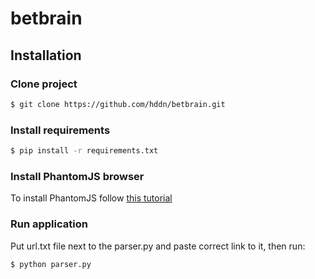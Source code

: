# betbrain

## Installation

### Clone project

```sh
$ git clone https://github.com/hddn/betbrain.git
```

### Install requirements

```sh
$ pip install -r requirements.txt
```

### Install PhantomJS browser

To install PhantomJS follow [this tutorial](https://gist.github.com/julionc/7476620)

### Run application

Put url.txt file next to the parser.py and paste correct link to it, then run:

```sh
$ python parser.py
```
